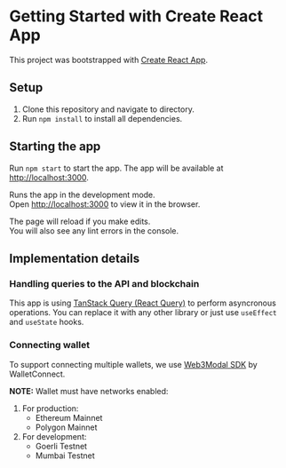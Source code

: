 # Getting Started with Create React App

This project was bootstrapped with [Create React App](https://github.com/facebook/create-react-app).

## Setup

1. Clone this repository and navigate to directory.
2. Run `npm install` to install all dependencies.

## Starting the app

Run `npm start` to start the app. The app will be available at [http://localhost:3000](http://localhost:3000).

Runs the app in the development mode.\
Open [http://localhost:3000](http://localhost:3000) to view it in the browser.

The page will reload if you make edits.\
You will also see any lint errors in the console.

## Implementation details
### Handling queries to the API and blockchain
This app is using [TanStack Query (React Query)](https://tanstack.com/query/latest/docs/framework/react/overview)
to perform asyncronous operations. You can replace it with any other library or just use `useEffect` and `useState` hooks.

### Connecting wallet
To support connecting multiple wallets, we use [Web3Modal SDK](https://docs.walletconnect.com/web3modal/react/about?platform=ethers5) by WalletConnect.

**NOTE:** Wallet must have networks enabled:
1. For production:
    - Ethereum Mainnet
    - Polygon Mainnet
2. For development:
    - Goerli Testnet
    - Mumbai Testnet

